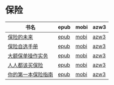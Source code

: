 # 保险

| 书名 | epub | mobi | azw3 |
| --- | --- | --- | --- |
| [保险的未来](http://ct.dalanmei.com/f/31084289-571714957-43bf5a) | [epub](http://ct.dalanmei.com/f/31084289-571714957-43bf5a) | [mobi](http://ct.dalanmei.com/f/31084289-572113935-442ceb) | [azw3](http://ct.dalanmei.com/f/31084289-572122534-34e213) |
| [保险自选手册](http://ct.dalanmei.com/f/31084289-571714840-90574a) | [epub](http://ct.dalanmei.com/f/31084289-571714840-90574a) | [mobi](http://ct.dalanmei.com/f/31084289-572113953-bac01e) | [azw3](http://ct.dalanmei.com/f/31084289-572122759-6d94aa) |
| [大额保单操作实务](http://ct.dalanmei.com/f/31084289-571638505-8e3dc5) | [epub](http://ct.dalanmei.com/f/31084289-571638505-8e3dc5) | [mobi](http://ct.dalanmei.com/f/31084289-572120973-43b144) | [azw3](http://ct.dalanmei.com/f/31084289-572182470-4c808c) |
| [人人都该买保险](http://ct.dalanmei.com/f/31084289-571540431-ae0116) | [epub](http://ct.dalanmei.com/f/31084289-571540431-ae0116) | [mobi](http://ct.dalanmei.com/f/31084289-571808069-459b1a) | [azw3](http://ct.dalanmei.com/f/31084289-572196195-9f3151) |
| [你的第一本保险指南](http://ct.dalanmei.com/f/31084289-571532719-9e074a) | [epub](http://ct.dalanmei.com/f/31084289-571532719-9e074a) | [mobi](http://ct.dalanmei.com/f/31084289-571802316-ef4c2b) | [azw3](http://ct.dalanmei.com/f/31084289-571989661-de02a1) |
